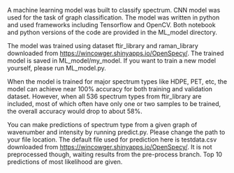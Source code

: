 A machine learning model was built to classify spectrum. CNN model was used for the task of graph classification. The model was written in python and used frameworks including Tensorflow and OpenCV. Both notebook and python versions of the code are provided in the ML_model directory.

The model was trained using dataset ftir_library and raman_library downloaded from https://wincowger.shinyapps.io/OpenSpecy/. The trained model is saved in ML_model/my_model. If you want to train a new model yourself, please run ML_model.py.

When the model is trained for major spectrum types like HDPE, PET, etc, the model can achieve near 100% accuracy for both training and validation dataset. However, when all 536 spectrum types from ftir_library are included, most of which often have only one or two samples to be trained, the overall accuracy would drop to about 58%.

You can make predictions of spectrum type from a given graph of wavenumber and intensity by running predict.py. Please change the path to your file location. The default file used for prediction here is testdata.csv downloaded from https://wincowger.shinyapps.io/OpenSpecy/. It is not preprocessed though, waiting results from the pre-process branch. Top 10 predictions of most likelihood are given.
